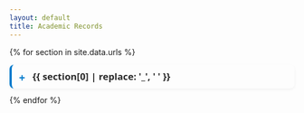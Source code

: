 ```yaml
---
layout: default
title: Academic Records
---
```

<style>
details {
  margin-bottom: 0.8rem;
  padding: 0.6rem 0.8rem;
  background-color: #fdfdfd;
  border-left: 4px solid #007acc;
  border-radius: 8px;
  box-shadow: 0 2px 5px rgba(0, 0, 0, 0.05);
  transition: all 0.3s ease;
  font-family: "Segoe UI", sans-serif;
}

details[open] {
  background-color: #eef7ff;
  border-left-color: #d84a2b;
}

details details {
  background-color: #fafafa;
  border-left: 3px solid #ccc;
}

details[open] details[open] {
  background-color: #fff8ec;
  border-left-color: #d27a00;
}

summary {
  position: relative;
  padding-left: 1.5rem;
  font-weight: 600;
  font-size: 1.05rem;
  cursor: pointer;
  list-style: none;
  color: #2a2a2a;
}

summary::before {
  content: "+";
  position: absolute;
  left: 0;
  font-size: 1.2rem;
  color: #007acc;
  transition: all 0.2s ease;
}

details[open] > summary::before {
  content: "−";
  color: #cc3300;
}

/* FILE LIST STYLE */
ul {
  margin: 0.4rem 0 0.6rem 1.5rem;
  padding-left: 0.5rem;
  list-style: none;
}

ul li {
  margin: 0.3rem 0;
  padding: 0.5rem 0.8rem;
  border-radius: 6px;
  font-size: 0.97rem;
  font-weight: 500;
  transition: background 0.3s ease;
}

/* Alternate background for list items */
ul li:nth-child(odd) {
  background-color: #96d4aa8e;
}

ul li:nth-child(even) {
  background-color: #c89999be;
}

/* FILE LINK STYLE */
a {
  text-decoration: none;
  color: #1a4d8f;
  display: block;
  border-left: 3px solid transparent;
  padding-left: 0.4rem;
}

a:hover {
  border-left: 3px solid #1a4d8f;
  background-color: #e9f3ff;
  color: #003366;
  border-radius: 4px;
}
</style>

<!-- <script>
  const password = prompt("Enter password:");
  if (password !== "rajmuri") {
    document.body.innerHTML = "<h2>Access Denied</h2>";
  }
</script> -->

{% for section in site.data.urls %}
<details>
  <summary>{{ section[0] | replace: '_', ' ' }}</summary>

  {% assign subsections = section[1] %}
  {% for subsection in subsections %}
  <details style="margin-left: 1em;">
    <summary>{{ subsection[0] | replace: '_', ' ' }}</summary>

    {% assign files = subsection[1] %}
    {% if files.size > 0 %}
    <ul>
      {% for file in files %}
      <li><a href="{{ site.baseurl }}/RECORDS/{{ section[0] }}/{{ subsection[0] }}/{{ file }}">{{ file }}</a></li>
      {% endfor %}
    </ul>
    {% else %}
    <p style="margin-left:1.5em;"><em>No files uploaded yet.</em></p>
    {% endif %}
  </details>
  {% endfor %}
</details>
{% endfor %}